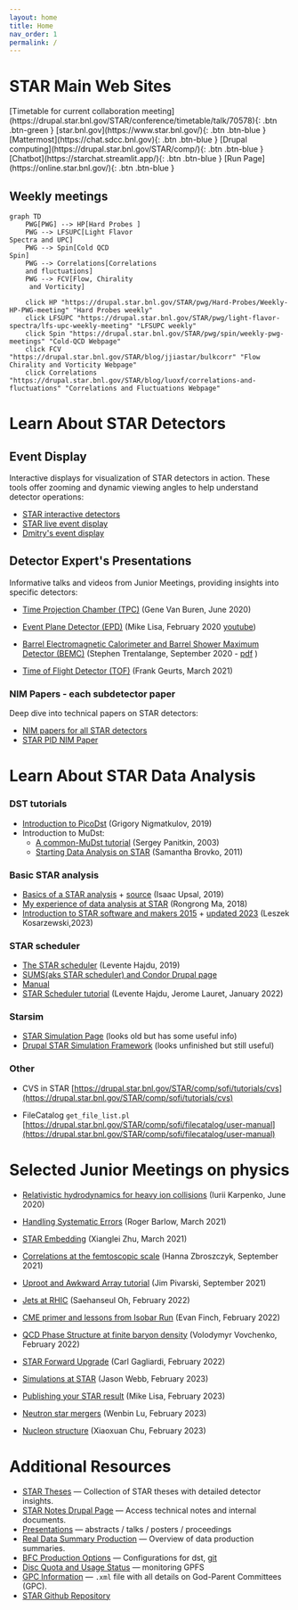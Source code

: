 ```yaml
---
layout: home
title: Home
nav_order: 1
permalink: /
---
```


# STAR Main Web Sites
<span class="fs-8">
[Timetable for current collaboration meeting](https://drupal.star.bnl.gov/STAR/conference/timetable/talk/70578){: .btn .btn-green }
</span>


<span class="fs-5">
[star.bnl.gov](https://www.star.bnl.gov/){: .btn .btn-blue }
</span>
<span class="fs-5">
[Mattermost](https://chat.sdcc.bnl.gov){: .btn .btn-blue }
</span>
<span class="fs-5">
[Drupal computing](https://drupal.star.bnl.gov/STAR/comp/){: .btn .btn-blue }
</span>
<span class="fs-5">
[Chatbot](https://starchat.streamlit.app/){: .btn .btn-blue }
</span>
<span class="fs-5">
[Run Page](https://online.star.bnl.gov/){: .btn .btn-blue }
</span>

<!-- 
## [Mattermost](https://chat.sdcc.bnl.gov/login)

## [Run Page](https://online.star.bnl.gov/)

## [Drupal](https://drupal.star.bnl.gov/STAR/comp/)

## [Chatbot](https://starchat.streamlit.app/) -->

## Weekly meetings

```mermaid
graph TD
    PWG[PWG] --> HP[Hard Probes ]
    PWG --> LFSUPC[Light Flavor
Spectra and UPC]
    PWG --> Spin[Cold QCD
Spin]
    PWG --> Correlations[Correlations 
    and fluctuations]
    PWG --> FCV[Flow, Chirality
     and Vorticity]

    click HP "https://drupal.star.bnl.gov/STAR/pwg/Hard-Probes/Weekly-HP-PWG-meeting" "Hard Probes weekly"
    click LFSUPC "https://drupal.star.bnl.gov/STAR/pwg/light-flavor-spectra/lfs-upc-weekly-meeting" "LFSUPC weekly"
    click Spin "https://drupal.star.bnl.gov/STAR/pwg/spin/weekly-pwg-meetings" "Cold-QCD Webpage"
    click FCV "https://drupal.star.bnl.gov/STAR/blog/jjiastar/bulkcorr" "Flow Chirality and Vorticity Webpage"
    click Correlations "https://drupal.star.bnl.gov/STAR/blog/luoxf/correlations-and-fluctuations" "Correlations and Fluctuations Webpage"

```

# Learn About STAR Detectors

## Event Display

Interactive displays for visualization of STAR detectors in action. These tools offer zooming and dynamic viewing angles to help understand detector operations:

- [STAR interactive detectors](https://nsww.org/projects/bnl/star/sub-systems.php)
- [STAR live event display](https://online.star.bnl.gov/aggregator/livedisplay/)
- [Dmitry's event display](https://www.star.bnl.gov/~dmitry/edisplay/)

## Detector Expert's Presentations

Informative talks and videos from Junior Meetings, providing insights into specific detectors:

- [Time Projection Chamber (TPC)](https://drupal.star.bnl.gov/STAR/event/2020/06/11/star-juniors-detector-meeting-tpc) (Gene Van Buren, June 2020)

- [Event Plane Detector (EPD)](https://drupal.star.bnl.gov/STAR/event/2020/02/20/star-juniors-detector-meeting-epd) (Mike Lisa, February 2020 [youtube](https://youtu.be/OfJTq5cFe4U))

- [Barrel Electromagnetic Calorimeter and Barrel Shower Maximum Detector (BEMC)](https://drupal.star.bnl.gov/STAR/meetings/star-collaboration-meeting-september-2020/juniors-day/star-barrel-calorimeter-and-shower-ma) (Stephen Trentalange, September 2020 - [pdf](https://drupal.star.bnl.gov/STAR/system/files/TOFatJuniorsDay2021.pdf) )

- [Time of Flight Detector (TOF)](https://drupal.star.bnl.gov/STAR/meetings/star-collaboration-meeting-march-2021/juniors-day/stars-time-flight-detector) (Frank Geurts, March 2021)


### NIM Papers - each subdetector paper

Deep dive into technical papers on STAR detectors:

- [NIM papers for all STAR detectors](https://www.star.bnl.gov/public/tpc/NimPapers/index.htm)
- [STAR PID NIM Paper](https://arxiv.org/abs/nucl-ex/0505026v2)
 

# Learn About STAR Data Analysis

### DST tutorials

- [Introduction to PicoDst](https://drupal.star.bnl.gov/STAR/system/files/Nigmatkulov_intro2pico_Krakow2019.pdf) (Grigory Nigmatkulov, 2019)
- Introduction to MuDst:
  - [A common-MuDst tutorial](https://www.star.bnl.gov/public/comp/meet/RM200311/MuDstTutorial.pdf) (Sergey Panitkin, 2003)
  - [Starting Data Analysis on STAR](http://nuclear.ucdavis.edu/~brovko/GettingStarted.pdf) (Samantha Brovko, 2011)

### Basic STAR analysis

- [Basics of a STAR analysis](https://drupal.star.bnl.gov/STAR/system/files/Upsal_JuniorsDay.pdf) + [source](https://drupal.star.bnl.gov/STAR/meetings/star-collaboration-meeting/afternoon-session/star-software-101) (Isaac Upsal, 2019)
- [My experience of data analysis at STAR](https://drupal.star.bnl.gov/STAR/system/files/RMa_ColMetg_Junior.pdf) (Rongrong Ma, 2018)
- [Introduction to STAR software and makers 2015](https://nsww.org/projects/bnl/star/docs/STAR_soft_BNL_LK_2015_6_1.pdf) + [updated 2023](https://indico.fjfi.cvut.cz/event/218/contributions/3889/attachments/1253/1936/STAR_soft_LK_2023_2_17.pdf) (Leszek Kosarzewski,2023)

### STAR scheduler  

- [The STAR scheduler](https://drupal.star.bnl.gov/STAR/system/files/The_STAR_Scheduler_V8.pdf) (Levente Hajdu, 2019)
- [SUMS(aks STAR scheduler) and Condor Drupal page](https://drupal.star.bnl.gov/STAR/comp/sofi/batch#Condor)
- [Manual](https://www.star.bnl.gov/public/comp/Grid/scheduler/manual.htm)
- [STAR Scheduler tutorial](https://drupal.star.bnl.gov/STAR/event/2022/01/14/Scheduler-tutorial/Scheduler-Tutorial) (Levente Hajdu, Jerome Lauret, January 2022)

### Starsim

- [STAR Simulation Page](https://www.star.bnl.gov/public/comp/simu/newsite/) (looks old but has some useful info)
- [Drupal STAR Simulation Framework](https://drupal.star.bnl.gov/STAR/comp/simu/star-simulation-framework) (looks unfinished but still useful)

### Other

- CVS in STAR
 [https://drupal.star.bnl.gov/STAR/comp/sofi/tutorials/cvs](https://drupal.star.bnl.gov/STAR/comp/sofi/tutorials/cvs)

- FileCatalog `get_file_list.pl` [https://drupal.star.bnl.gov/STAR/comp/sofi/filecatalog/user-manual](https://drupal.star.bnl.gov/STAR/comp/sofi/filecatalog/user-manual)

# Selected Junior Meetings on physics

- [Relativistic hydrodynamics for heavy ion collisions](https://drupal.star.bnl.gov/STAR/event/2020/06/17/star-juniors-meeting-hydrodynamical-evolution) (Iurii Karpenko, June 2020)
- [Handling Systematic Errors](https://drupal.star.bnl.gov/STAR/meetings/star-collaboration-meeting-march-2021/juniors-day/handling-systematic-errors) (Roger Barlow, March 2021)
- [STAR Embedding](https://drupal.star.bnl.gov/STAR/meetings/star-collaboration-meeting-march-2021/juniors-day/star-embedding-tutorial) (Xianglei Zhu, March 2021)
- [Correlations at the femtoscopic scale](https://drupal.star.bnl.gov/STAR/meetings/star-collaboration-meeting-september-2021/juniors-day/correlations-femtoscopic-scale) (Hanna Zbroszczyk, September 2021)
- [Uproot and Awkward Array tutorial](https://drupal.star.bnl.gov/STAR/meetings/star-collaboration-meeting-september-2021/juniors-day/uproot-and-awkward-array-tutorial-par) (Jim Pivarski, September 2021)

- [Jets at RHIC](https://drupal.star.bnl.gov/STAR/meetings/STAR-Collaboration-Meeting-February-2022/Junior-Day/TBD-1) (Saehanseul Oh, February 2022)
- [CME primer and lessons from Isobar Run](https://drupal.star.bnl.gov/STAR/meetings/STAR-Collaboration-Meeting-February-2022/Junior-Day/CME-primer-and-what-we-learned-isobar-r) (Evan Finch, February 2022)
- [QCD Phase Structure at finite baryon density](https://drupal.star.bnl.gov/STAR/meetings/STAR-Collaboration-Meeting-February-2022/Junior-Day/QCD-phase-structure-finite-baryon-densi) (Volodymyr Vovchenko, February 2022)
- [STAR Forward Upgrade](https://drupal.star.bnl.gov/STAR/meetings/STAR-Collaboration-Meeting-February-2022/Junior-Day/TBD-2) (Carl Gagliardi, February 2022)
- [Simulations at STAR](https://drupal.star.bnl.gov/STAR/meetings/STAR-Collaboration-Meeting-Spring-2023/Juniors-Day/Getting-started-simulations-STAR) (Jason Webb, February 2023)
- [Publishing your STAR result](https://drupal.star.bnl.gov/STAR/meetings/STAR-Collaboration-Meeting-Spring-2023/Juniors-Day/TBD-How-write-paper) (Mike Lisa, February 2023)
- [Neutron star mergers](https://drupal.star.bnl.gov/STAR/meetings/STAR-Collaboration-Meeting-Spring-2023/Juniors-Day/TBD-Neutron-star-mergers) (Wenbin Lu, February 2023)
- [Nucleon structure](https://drupal.star.bnl.gov/STAR/meetings/STAR-Collaboration-Meeting-Spring-2023/Juniors-Day/Studies-nucleon-structure-STAR) (Xiaoxuan Chu, February 2023)

# Additional Resources

- [STAR Theses](https://drupal.star.bnl.gov/STAR/theses) — Collection of STAR theses with detailed detector insights.
- [STAR Notes Drupal Page](https://drupal.star.bnl.gov/STAR/starnotes) — Access technical notes and internal documents.
- [Presentations](https://drupal.star.bnl.gov/STAR/presentations/) — abstracts / talks / posters / proceedings
- [Real Data Summary Production](https://www.star.bnl.gov/public/comp/prod/ProdList.html) — Overview of data production summaries.
- [BFC Production Options](https://www.star.bnl.gov/devcgi/dbProdOptionRetrv.pl) — Configurations for dst, [git](https://github.com/star-bnl/star-sw/blob/main/StRoot/StBFChain/StBFChain.cxx)
- [Disc Quota and Usage Status](https://monitoring.sdcc.bnl.gov/Facility/GCE/GPFS/) — monitoring GPFS
- [GPC Information](https://www.star.bnl.gov/protected/common/GPCs/gpc-committees.xml) — `.xml` file with all details on God-Parent Committees  (GPC).
- [STAR Github Repository](https://github.com/star-bnl)


<!-- [https://drupal.star.bnl.gov/STAR/system/files/userfiles/6359/STAR_Juniors_Intro-3.pdf](https://drupal.star.bnl.gov/STAR/system/files/userfiles/6359/STAR_Juniors_Intro-3.pdf) -->

<!-- The webpage was inspired by [UCR RHIC's GitHub Page](https://github.com/ucr-rhic/ucr-rhic.github.io/) -->
